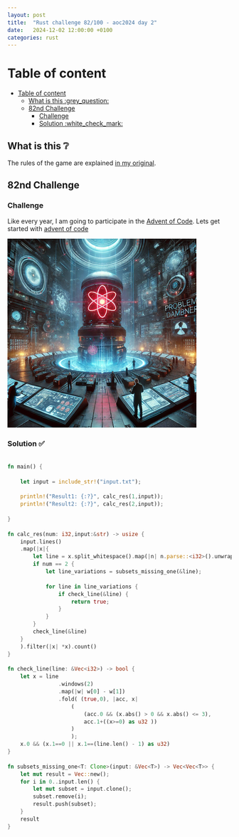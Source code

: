 ```yaml
---
layout: post
title:  "Rust challenge 82/100 - aoc2024 day 2"
date:   2024-12-02 12:00:00 +0100
categories: rust
---
```



#  Table of content
- [Table of content](#table-of-content)
  - [What is this :grey\_question:](#what-is-this-grey_question)
  - [82nd Challenge](#82nd-challenge)
    - [Challenge](#challenge)
    - [Solution :white\_check\_mark:](#solution-white_check_mark)

## What is this :grey_question: 

The rules of the game are explained [in my original](https://maebli.github.io/rust/2021/10/18/100rust.html). 

## 82nd Challenge
### Challenge

Like every year, I am going to participate in the [Advent of Code](https://adventofcode.com/). 
Lets get started with [advent of code](https://adventofcode.com/2024/day/2)

![aoc2024 day 2](/assets/img/aoc2024d2.png)

### Solution :white_check_mark:

```rust

fn main() {
    
    let input = include_str!("input.txt");

    println!("Result1: {:?}", calc_res(1,input));
    println!("Result2: {:?}", calc_res(2,input));

}

fn calc_res(num: i32,input:&str) -> usize {
    input.lines()
    .map(|x|{
        let line = x.split_whitespace().map(|n| n.parse::<i32>().unwrap()).collect::<Vec<i32>>();
        if num == 2 {
            let line_variations = subsets_missing_one(&line);

            for line in line_variations {
                if check_line(&line) {
                    return true; 
                }
            }
        }
        check_line(&line)
    }
    ).filter(|x| *x).count()
}

fn check_line(line: &Vec<i32>) -> bool {
    let x = line
                .windows(2)
                .map(|w| w[0] - w[1])
                .fold( (true,0), |acc, x| 
                    (   
                        (acc.0 && (x.abs() > 0 && x.abs() <= 3),
                        acc.1+((x>=0) as u32 ))
                    )
                    );
    x.0 && (x.1==0 || x.1==(line.len() - 1) as u32)
}

fn subsets_missing_one<T: Clone>(input: &Vec<T>) -> Vec<Vec<T>> {
    let mut result = Vec::new();
    for i in 0..input.len() {
        let mut subset = input.clone();
        subset.remove(i); 
        result.push(subset);
    }
    result
}
```


